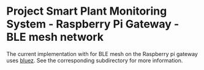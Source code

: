 # Project Smart Plant Monitoring System - Raspberry Pi Gateway - BLE mesh network
The current implementation with for BLE mesh on the Raspberry pi gateway uses [bluez](bluez.org). See the corresponding subdirectory for more information.
